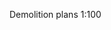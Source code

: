 <span class="transform-to-uppercase">Demolition plans <span class="highlight-red">1:100</span></span>